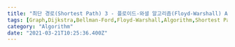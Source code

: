 ```yaml
---
title: "최단 경로(Shortest Path) 3 - 플로이드-와셜 알고리즘(Floyd-Warshall) Algorithm)"
tags: [Graph,Dijkstra,Bellman-Ford,Floyd-Warshall,Algorithm,Shortest Path]
category: "Algorithm"
date: "2021-03-21T10:25:36.400Z"
---
```


